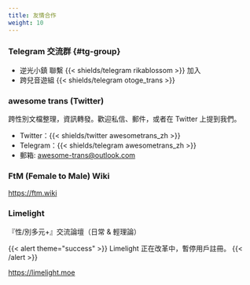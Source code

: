 ```yaml
---
title: 友情合作
weight: 10
---
```


### Telegram 交流群 {#tg-group}

- 逆光小鎮  聯繫 {{< shields/telegram rikablossom >}} 加入
- 跨兒音遊組 {{< shields/telegram otoge_trans >}}

### awesome trans <i class="trans-flag"></i> (Twitter)

跨性別文檔整理，資訊轉發。歡迎私信、郵件，或者在 Twitter 上提到我們。

- Twitter：{{< shields/twitter awesometrans_zh >}}
- Telegram：{{< shields/telegram awesometrans_zh >}}
- 郵箱: <awesome-trans@outlook.com>

### FtM (Female to Male) Wiki

<https://ftm.wiki>

### Limelight

『性/別多元+』交流論壇（日常 &amp; 輕理論）

{{< alert theme="success" >}}
Limelight 正在改革中，暫停用戶註冊。
{{< /alert >}}

<https://limelight.moe>
